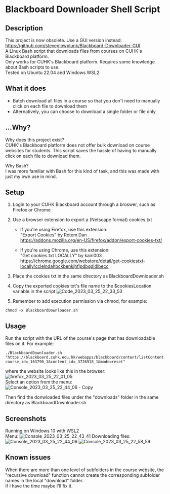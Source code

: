 # Blackboard Downloader Shell Script
## Description
This project is now obsolete. Use a GUI version instead: https://github.com/steveglowplunk/Blackboard-Downloader-GUI  
A Linux Bash script that downloads files from courses on CUHK's Blackboard platform.  
Only works for CUHK's Blackboard platform. Requires some knowledge about Bash scripts to use.  
Tested on Ubuntu 22.04 and Windows WSL2

## What it does
- Batch download all files in a course so that you don't need to manually click on each file to download them
- Alternatively, you can choose to download a single folder or file only

## ...Why?
Why does this project exist?  
CUHK's Blackboard platform does not offer bulk download on course websites for students. This script saves the hassle of having to manually click on each file to download them.

Why Bash?  
I was more familiar with Bash for this kind of task, and this was made with just my own use in mind.

## Setup
1. Login to your CUHK Blackboard account through a broswer, such as Firefox or Chrome

2. Use a browser extension to export a (Netscape format) cookies.txt
	- If you're using Firefox, use this extension:  
	"Export Cookies" by Rotem Dan  
	https://addons.mozilla.org/en-US/firefox/addon/export-cookies-txt/
	
	- If you're using Chrome, use this extension:  
	"Get cookies.txt LOCALLY" by kairi003  
	https://chrome.google.com/webstore/detail/get-cookiestxt-locally/cclelndahbckbenkjhflpdbgdldlbecc

3. Place the cookies txt in the same directory as BlackboardDownloader.sh

4. Copy the exported cookies txt's file name to the $cookiesLocation variable in the script
![Code_2023_03_25_22_33_53](https://user-images.githubusercontent.com/28670916/227725238-22e7bb2c-33fa-4434-8a30-9e8c131ceacc.png)


5. Remember to add execution permission via chmod, for example:
```
chmod +x BlackboardDownloader.sh
```

## Usage
Run the script with the URL of the course's page that has downloadable files on it. For example:
```
./BlackboardDownloader.sh "https://blackboard.cuhk.edu.hk/webapps/blackboard/content/listContent.jsp?course_id=_163790_1&content_id=_3726918_1&mode=reset"
```
where the website looks like this in the browser:
![firefox_2023_03_25_22_01_05](https://user-images.githubusercontent.com/28670916/227725198-66df3763-25dd-4bec-b3f8-ff8dec649c70.png)  
Select an option from the menu:  
![Console_2023_03_25_22_44_06 - Copy](https://user-images.githubusercontent.com/28670916/227726082-d1ddd86d-f38c-4a66-b54b-7f4eeda9aab0.png)

Then find the donwloaded files under the "downloads" folder in the same directory as BlackboardDownloader.sh



## Screenshots
Running on Windows 10 with WSL2  
Menu:
![Console_2023_03_25_22_43_41](https://user-images.githubusercontent.com/28670916/227725295-1875d78c-c443-4625-8ab5-983109566445.png)
Downloading files:  
![Console_2023_03_25_22_44_06](https://user-images.githubusercontent.com/28670916/227725315-04221111-4c93-4ee8-94d1-9bdcf2cb592d.png)
![Console_2023_03_25_22_58_59](https://user-images.githubusercontent.com/28670916/227725326-600a3097-aab3-4aa1-8bf9-4ebee505ca4a.png)



## Known issues
When there are more than one level of subfolders in the course website, the "recursive download" function cannot create the corresponding subfolder names in the local "download" folder.  
If I have the time maybe I'll fix it.
